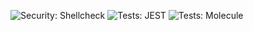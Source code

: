 ![Security: Shellcheck](https://github.com/stereum-dev/ethereum-node/actions/workflows/shellcheck.yml/badge.svg) ![Tests: JEST](https://github.com/stereum-dev/ethereum-node/actions/workflows/test-jest.yml/badge.svg) ![Tests: Molecule](https://github.com/stereum-dev/ethereum-node/actions/workflows/test-molecule.yml/badge.svg)